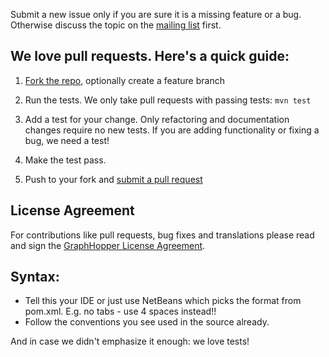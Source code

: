 Submit a new issue only if you are sure it is a missing feature or a bug. Otherwise discuss the topic on the 
[mailing list](http://graphhopper.com/#developers) first.

## We love pull requests. Here's a quick guide:

1. [Fork the repo](https://help.github.com/articles/fork-a-repo), optionally create a feature branch

2. Run the tests. We only take pull requests with passing tests: `mvn test`

3. Add a test for your change. Only refactoring and documentation changes
require no new tests. If you are adding functionality or fixing a bug, we need
a test!

4. Make the test pass.

5. Push to your fork and [submit a pull request](https://help.github.com/articles/using-pull-requests)

## License Agreement

For contributions like pull requests, bug fixes and translations please read and sign 
the <a href="http://www.clahub.com/agreements/graphhopper/graphhopper">GraphHopper License Agreement</a>. 

## Syntax:

* Tell this your IDE or just use NetBeans which picks the format from pom.xml. E.g. no tabs - use 4 spaces instead!!
* Follow the conventions you see used in the source already.

And in case we didn't emphasize it enough: we love tests!

